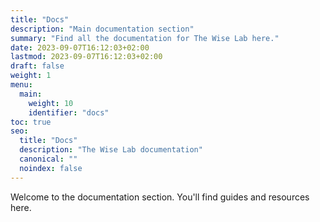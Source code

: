 ```yaml
---
title: "Docs"
description: "Main documentation section"
summary: "Find all the documentation for The Wise Lab here."
date: 2023-09-07T16:12:03+02:00
lastmod: 2023-09-07T16:12:03+02:00
draft: false
weight: 1
menu:
  main:
    weight: 10
    identifier: "docs"
toc: true
seo:
  title: "Docs"
  description: "The Wise Lab documentation"
  canonical: ""
  noindex: false
---
```


Welcome to the documentation section. You'll find guides and resources here.
